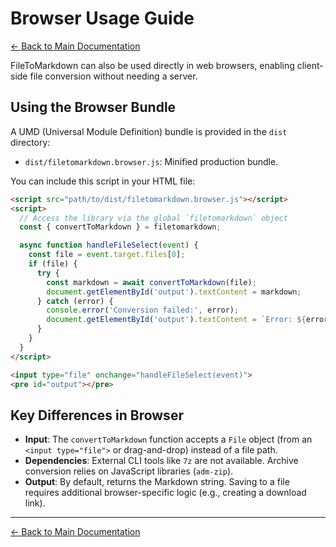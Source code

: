 # Browser Usage Guide

[← Back to Main Documentation](../Readme.md)

FileToMarkdown can also be used directly in web browsers, enabling client-side file conversion without needing a server.

## Using the Browser Bundle

A UMD (Universal Module Definition) bundle is provided in the `dist` directory:

*   `dist/filetomarkdown.browser.js`: Minified production bundle.

You can include this script in your HTML file:

```html
<script src="path/to/dist/filetomarkdown.browser.js"></script>
<script>
  // Access the library via the global `filetomarkdown` object
  const { convertToMarkdown } = filetomarkdown;

  async function handleFileSelect(event) {
    const file = event.target.files[0];
    if (file) {
      try {
        const markdown = await convertToMarkdown(file);
        document.getElementById('output').textContent = markdown;
      } catch (error) {
        console.error('Conversion failed:', error);
        document.getElementById('output').textContent = `Error: ${error.message}`;
      }
    }
  }
</script>

<input type="file" onchange="handleFileSelect(event)">
<pre id="output"></pre>
```

## Key Differences in Browser

*   **Input**: The `convertToMarkdown` function accepts a `File` object (from an `<input type="file">` or drag-and-drop) instead of a file path.
*   **Dependencies**: External CLI tools like `7z` are not available. Archive conversion relies on JavaScript libraries (`adm-zip`).
*   **Output**: By default, returns the Markdown string. Saving to a file requires additional browser-specific logic (e.g., creating a download link).

---

[← Back to Main Documentation](../Readme.md) 